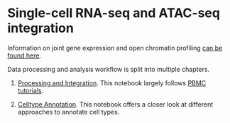 # Single-cell RNA-seq and ATAC-seq integration

Information on joint gene expression and open chromatin profiling [can be found here](https://www.10xgenomics.com/products/single-cell-multiome-atac-plus-gene-expression/).

Data processing and analysis workflow is split into multiple chapters.

1. [Processing and Integration](1-Processing-and-Integration.ipynb). This notebook largely follows [PBMC tutorials](../pbmc10k/).

2. [Celltype Annotation](2-Celltype-Annotation.ipynb). This notebook offers a closer look at different approaches to annotate cell types.